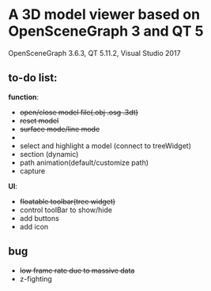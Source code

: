 # A 3D model viewer based on OpenSceneGraph 3 and QT 5 
OpenSceneGraph 3.6.3, QT 5.11.2, Visual Studio 2017


## to-do list:

**function**:

* ~~open/close model file(.obj .osg .3dt)~~
* ~~reset model~~
* ~~surface mode/line mode~~
* 
* select and highlight a model (connect to treeWidget)
* section (dynamic)
* path animation(default/customize path)
* capture

**UI**:
* ~~floatable toolbar(tree widget)~~
* control toolBar to show/hide
* add buttons
* add icon

## bug
* ~~low frame rate due to massive data~~
* z-fighting